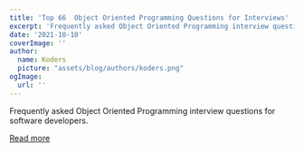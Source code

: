 ```yaml
---
title: 'Top 66  Object Oriented Programming Questions for Interviews'
excerpt: 'Frequently asked Object Oriented Programming interview questions for software developers.'
date: '2021-10-10'
coverImage: ''
author:
  name: Koders
  picture: "assets/blog/authors/koders.png"
ogImage:
  url: ''
---
```


Frequently asked Object Oriented Programming interview questions for software developers.

[Read more](https://dev.to/javinpaul/top-50-object-oriented-programming-questions-for-interviews-4po1)
